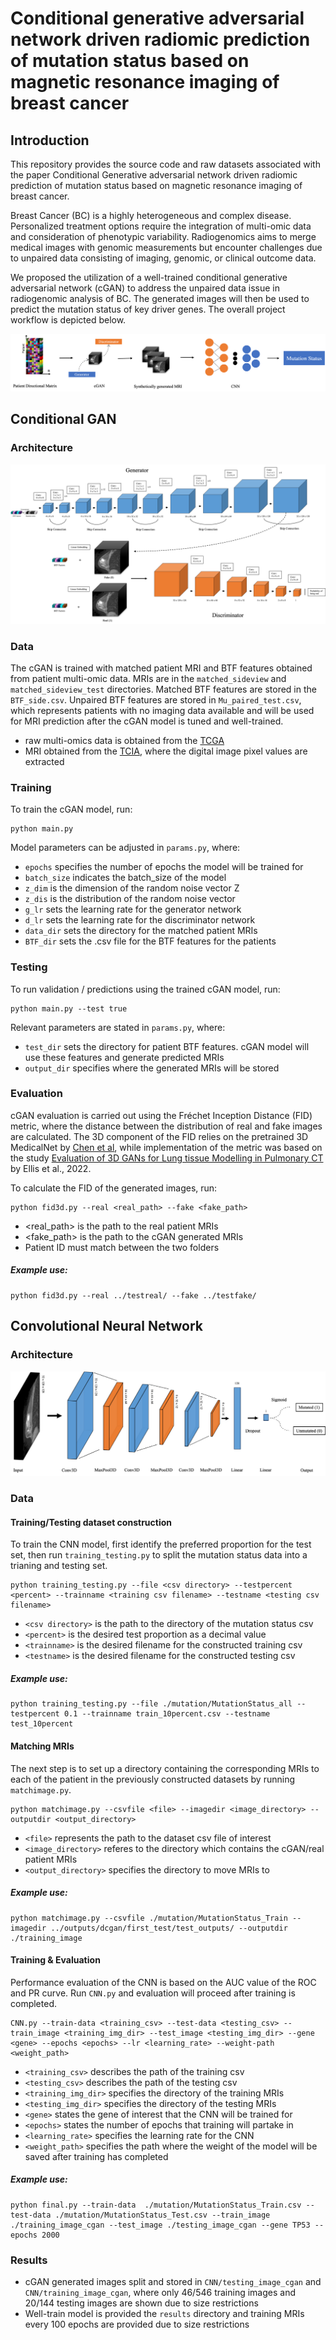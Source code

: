 # Conditional generative adversarial network driven radiomic prediction of mutation status based on magnetic resonance imaging of breast cancer

## Introduction 

This repository provides the source code and raw datasets associated with the paper Conditional Generative adversarial network driven radiomic prediction of mutation status based on magnetic resonance imaging of breast cancer. 

Breast Cancer (BC) is a highly heterogeneous and complex disease. Personalized treatment options require the integration of multi-omic data and consideration of phenotypic variability. Radiogenomics aims to merge medical images with genomic measurements but encounter challenges due to unpaired data consisting of imaging, genomic, or clinical outcome data.

We proposed the utilization of a well-trained conditional generative adversarial network (cGAN) to address the unpaired data issue in radiogenomic analysis of BC. The generated images will then be used to predict the mutation status of key driver genes. The overall project workflow is depicted below. 



![Overall study design](/png/overall.png)



## Conditional GAN 

### Architecture 

![cGAN Architecture](/png/cgan_arch.png)



### Data 

The cGAN is trained with matched patient MRI and BTF features obtained from patient multi-omic data. MRIs are in the `matched_sideview` and `matched_sideview_test` directories. Matched BTF features are stored in the `BTF_side.csv`. Unpaired BTF features are stored in `Mu_paired_test.csv`, which represents patients with no imaging data available and will be used for MRI prediction after the cGAN model is tuned and well-trained. 

* raw multi-omics data is obtained from the [TCGA](https://www.cancer.gov/tcga )
* MRI obtained from the [TCIA](https://www.cancerimagingarchive.net), where the digital image pixel values are extracted

### Training 

To train the cGAN model, run: 

```
python main.py
```

Model parameters can be adjusted in `params.py`, where: 

* `epochs` specifies the number of epochs the model will be trained for 
* `batch_size` indicates the batch_size of the model 
* `z_dim` is the dimension of the random noise vector Z 
* `z_dis` is the distribution of the random noise vector
* `g_lr` sets the learning rate for the generator network 
* `d_lr` sets the learning rate for the discriminator network 
* `data_dir` sets the directory for the matched patient MRIs
* `BTF_dir` sets the .csv file for the BTF features for the patients 

### Testing 

To run validation / predictions using the trained cGAN model, run: 

```
python main.py --test true 
```

Relevant parameters are stated in `params.py`, where: 

* `test_dir` sets the directory for patient BTF features. cGAN model will use these features and generate predicted MRIs
* `output_dir` specifies where the generated MRIs will be stored 

### Evaluation 

cGAN evaluation is carried out using the Fréchet Inception Distance (FID) metric, where the distance between the distribution of real and fake images are calculated. The 3D component of the FID relies on the pretrained 3D MedicalNet by [Chen et al](https://github.com/Tencent/MedicalNet), while implementation of the metric was based on the study [Evaluation of 3D GANs for Lung tissue Modelling in Pulmonary CT](https://github.com/S-Ellis/healthy-lungCT-GANs/tree/main) by Ellis et al., 2022. 

To calculate the FID of the generated images, run: 

```
python fid3d.py --real <real_path> --fake <fake_path>
```

* <real_path> is the path to the real patient MRIs
* <fake_path> is the path to the cGAN generated MRIs
* Patient ID must match between the two folders 

##### Example use: 

```
python fid3d.py --real ../testreal/ --fake ../testfake/
```



## Convolutional Neural Network

### Architecture

![CNN Architecture](/png/cnn.png)

### Data

#### Training/Testing dataset construction

To train the CNN model, first identify the preferred proportion for the test set, then run `training_testing.py` to split the mutation status data into a trianing and testing set. 

```
python training_testing.py --file <csv directory> --testpercent <percent> --trainname <training csv filename> --testname <testing csv filename>
```

* `<csv directory>` is the path to the directory of the mutation status csv
* `<percent>` is the desired test proportion as a decimal value 
* `<trainname>` is the desired filename for the constructed training csv 
* `<testname>` is the desired filename for the constructed testing csv

##### Example use: 

```
python training_testing.py --file ./mutation/MutationStatus_all --testpercent 0.1 --trainname train_10percent.csv --testname test_10percent
```

#### Matching MRIs

The next step is to set up a directory containing the corresponding MRIs to each of the patient in the previously constructed datasets by running `matchimage.py`.

```
python matchimage.py --csvfile <file> --imagedir <image_directory> --outputdir <output_directory>
```

* `<file>` represents the path to the dataset csv file of interest 
* `<image_directory>` referes to the directory which contains the cGAN/real patient MRIs
* `<output_directory>` specifies the directory to move MRIs to

##### Example use: 

```
python matchimage.py --csvfile ./mutation/MutationStatus_Train --imagedir ../outputs/dcgan/first_test/test_outputs/ --outputdir ./training_image
```

#### Training & Evaluation 

Performance evaluation of the CNN is based on the AUC value of the ROC and PR curve. Run `CNN.py` and evaluation will proceed after training is completed. 

```
CNN.py --train-data <training_csv> --test-data <testing_csv> --train_image <training_img_dir> --test_image <testing_img_dir> --gene <gene> --epochs <epochs> --lr <learning_rate> --weight-path <weight_path>
```

* `<training_csv>` describes the path of the training csv
* `<testing_csv>` describes the path of the testing csv
* `<training_img_dir>` specifies the directory of the training MRIs
* `<testing_img_dir>` specifies the directory of the testing MRIs
* `<gene>` states the gene of interest that the CNN will be trained for 
* `<epochs>` states the number of epochs that training will partake in 
* `<learning_rate>` specifies the learning rate for the CNN 
* `<weight_path>` specifies the path where the weight of the model will be saved after training has completed

##### Example use: 

```
python final.py --train-data  ./mutation/MutationStatus_Train.csv --test-data ./mutation/MutationStatus_Test.csv --train_image ./training_image_cgan --test_image ./testing_image_cgan --gene TP53 --epochs 2000
```

### Results

* cGAN generated images split and stored in `CNN/testing_image_cgan` and `CNN/training_image_cgan`, where only 46/546 training images and 20/144 testing images are shown due to size restrictions
* Well-train model is provided the `results` directory and training MRIs every 100 epochs are provided due to size restrictions
